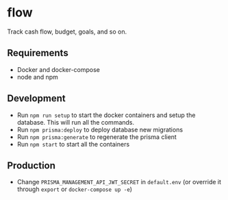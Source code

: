 # flow

Track cash flow, budget, goals, and so on.

## Requirements
- Docker and docker-compose
- node and npm

## Development

- Run `npm run setup` to start the docker containers and setup the database.
  This will run all the commands.
- Run `npm prisma:deploy` to deploy database new migrations
- Run `npm prisma:generate` to regenerate the prisma client
- Run `npm start` to start all the containers

## Production

- Change `PRISMA_MANAGEMENT_API_JWT_SECRET` in `default.env` (or override it through `export` or `docker-compose up -e`)
